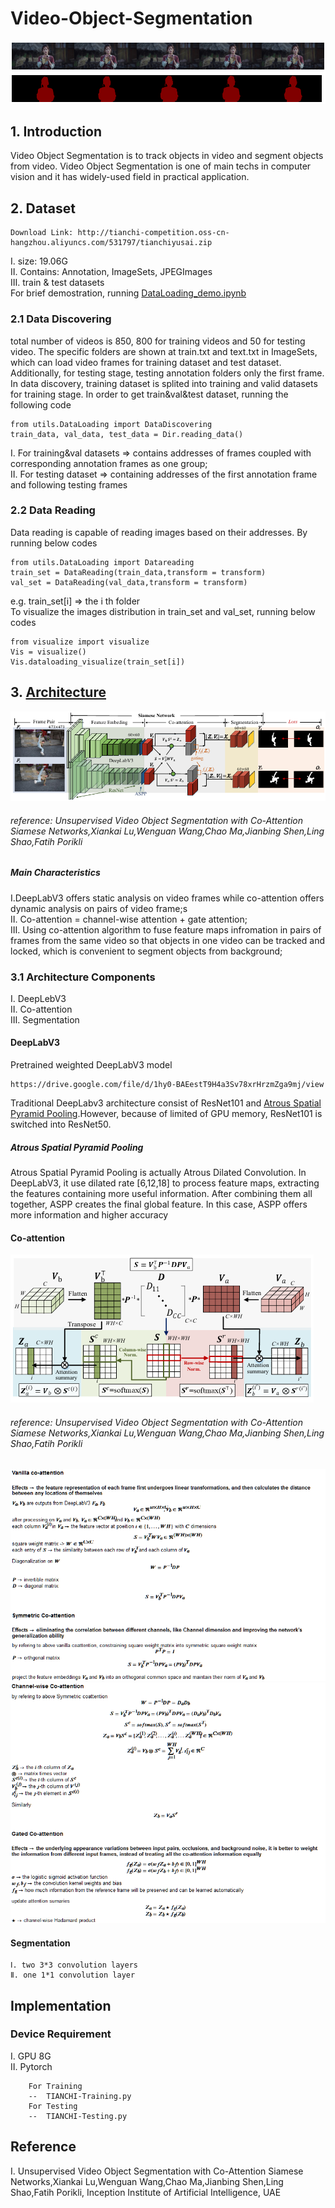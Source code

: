 # Video-Object-Segmentation
![image](https://github.com/FangLintao/Video-Object-Segmentation/blob/master/images/cover.png)
## 1. Introduction
Video Object Segmentation is to track objects in video and segment objects from video. Video Object Segmentation is one of main techs in computer vision and it has widely-used field in practical application.
## 2. Dataset

    Download Link: http://tianchi-competition.oss-cn-hangzhou.aliyuncs.com/531797/tianchiyusai.zip
    
Ⅰ. size: 19.06G  
Ⅱ. Contains: Annotation, ImageSets, JPEGImages  
Ⅲ. train & test datasets  
For brief demostration, running [DataLoading_demo.ipynb](https://github.com/FangLintao/Video-Object-Segmentation/blob/master/utils/DataLoading_demo.ipynb)
### 2.1 Data Discovering
total number of videos is 850, 800 for training videos and 50 for testing video. The specific folders are shown at train.txt and text.txt in ImageSets, which can load video frames for training dataset and test dataset. Additionally, for testing stage, testing annotation folders only the first frame.  In data discovery, training dataset is splited into training and valid datasets for training stage.  In order to get train&val&test dataset, running the following code

    from utils.DataLoading import DataDiscovering
    train_data, val_data, test_data = Dir.reading_data()

Ⅰ. For training&val datasets => contains addresses of frames coupled with corresponding annotation frames as one group;   
Ⅱ. For testing dataset => containing addresses of  the first annotation frame and following testing frames  
### 2.2 Data Reading
Data reading is capable of reading images based on their addresses. By running below codes  

    from utils.DataLoading import Datareading
    train_set = DataReading(train_data,transform = transform)
    val_set = DataReading(val_data,transform = transform)

e.g. train_set[i] => the i th folder   
To visualize the images distribution in train_set and val_set, running below codes

    from visualize import visualize
    Vis = visualize()
    Vis.dataloading_visualize(train_set[i])

## 3. [Architecture](https://github.com/FangLintao/Video-Object-Segmentation/blob/master/model/UVOS.py)
![image](https://github.com/FangLintao/Video-Object-Segmentation/blob/master/images/1.png)  
###### reference: Unsupervised Video Object Segmentation with Co-Attention Siamese Networks,Xiankai Lu,Wenguan Wang,Chao Ma,Jianbing Shen,Ling Shao,Fatih Porikli
##### Main Characteristics
Ⅰ.DeepLabV3 offers static analysis on video frames while co-attention offers dynamic analysis on pairs of video frame;s  
Ⅱ. Co-attention = channel-wise attention + gate attention;  
Ⅲ. Using co-attention algorithm to fuse feature maps infromation in pairs of frames from the same video so that objects in one video can be tracked and locked, which is convenient to segment objects from background;  
### 3.1 Architecture Components
Ⅰ. DeepLebV3  
Ⅱ. Co-attention  
Ⅲ. Segmentation  
#### DeepLabV3
Pretrained weighted DeepLabV3 model

    https://drive.google.com/file/d/1hy0-BAEestT9H4a3Sv78xrHrzmZga9mj/view

Traditional DeepLabv3 architecture consist of ResNet101 and [Atrous Spatial Pyramid Pooling](https://towardsdatascience.com/review-deeplabv1-deeplabv2-atrous-convolution-semantic-segmentation-b51c5fbde92d).However, because of limited of GPU memory, ResNet101 is switched into ResNet50.  
##### Atrous Spatial Pyramid Pooling  
Atrous Spatial Pyramid Pooling is actually Atrous Dilated Convolution. In DeepLabV3, it use dilated rate [6,12,18] to process feature maps, extracting the features containing more useful information. After combining them all together, ASPP creates the final global feature. In this case, ASPP offers more information and higher accuracy   
#### Co-attention
![image](https://github.com/FangLintao/Video-Object-Segmentation/blob/master/images/3.png)    
###### reference: Unsupervised Video Object Segmentation with Co-Attention Siamese Networks,Xiankai Lu,Wenguan Wang,Chao Ma,Jianbing Shen,Ling Shao,Fatih Porikli
![image](https://github.com/FangLintao/Video-Object-Segmentation/blob/master/images/4.png)  
![image](https://github.com/FangLintao/Video-Object-Segmentation/blob/master/images/5.png)  
#### Segmentation  

    Ⅰ. two 3*3 convolution layers   
    Ⅱ. one 1*1 convolution layer 

## Implementation
### Device Requirement
Ⅰ. GPU 8G  
Ⅱ. Pytorch

        For Training  
        --  TIANCHI-Training.py  
        For Testing  
        --  TIANCHI-Testing.py

## Reference
Ⅰ. Unsupervised Video Object Segmentation with Co-Attention Siamese Networks,Xiankai Lu,Wenguan Wang,Chao Ma,Jianbing Shen,Ling Shao,Fatih Porikli, Inception Institute of Artificial Intelligence, UAE
